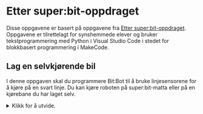 # Etter super:bit-oppdraget

Disse oppgavene er basert på oppgavene fra [Etter super:bit-oppdraget](https://www.vitensenter.no/superbit/elev/etter-superbit-oppdraget/). Oppgavene er tilrettelagt for synshemmede elever og bruker tekstprogrammering med Python i Visual Studio Code i stedet for blokkbasert programmering i MakeCode.

## Lag en selvkjørende bil

I denne oppgaven skal du programmere Bit:Bot til å bruke linjesensorene for å kjøre på en svart linje. Du kan kjøre roboten på super:bit-matta eller på en kjørebane du har laget selv.

<details>
<summary>Klikk for å utvide.</summary>

Utstyr: micro:bit, Bit:bot XL, Visual Studio Code. I tillegg trenger du en super:bit-matte eller en kjørebane laget med elektrikertape.

BitBot har to linjesensorer. Hver av dem har en liten sender og mottaker som sender ut og mottar usynlig infrarødt lys. Dersom lyset treffer den svarte linja, så absorberes den, noe mottakeren registrer ved at linjesensoren sender tallet 1. Dersom lyset treffer den lyse delen av underlaget, sender linjesensoren tallet 0.

Når den svarte linja er midt mellom de to sensorene, skal roboten kjøre rett fram. Når roboten kommer til en venstresving, dekker linja for lyset fra venstre sensor. Da vil vi at roboten skal kjøre mot venstre.
Når roboten kommer til en høyresving, dekker linja for lyset fra høyre sensor. Da vil vi at roboten skal kjøre mot høyre.

1. Opprett en ny fil (**Ctrl+N**).
2. Lagre filen (**Ctrl+S**) i Visual Studio Code.
3. Du trenger den vanlige import-setningen for micro:bit og import-setning for bitbot-modulen:

```
from microbit import *
from bitbot import *
```

4. Som i tidligere oppgaver trenger vi en evig løkke:

```
while True:
```

5. Her er det viktig at vi passer på hvor kjørebanen går. Programmet ditt må følge med på om veien svinger, enten til venstre eller til høyre. Det kan du gjøre ved å følge med på om tallet som linjesensorene sender er 0 eller 1. Hvis en av linjesensorene sender tallet 1, vet du at sensoren har kommet over den svarte linja. Da må du justere retningen slik at roboten svinger i den retningen som veien svinger.

    Du kan sjekke om høyre linjesensor sender tallet 1 ved å bruke funksjonen linesensor() i bitbot-modulen. Hvis tallet er 1, må du svinge roboten litt mot høyre. Hvilken instruksjon vil du bruke i stedet for "Sving roboten litt mot høyre"?

```
if (bitbot.linesensor(RIGHT) == 1):
    Sving roboten litt mot høyre
```

6. På samme måte kan du sjekke om venstre linjesensor sender tallet 1. Da kan du bruke en elif-setning:

```
elif (bitbot.linesensor(LEFT) == 1):
    Sving roboten litt mot venstre
```

7. Så langt har du programmert hva som skal skje hvis en av linjesensorene kommer inn på den svarte linja. Men hva skal roboten gjøre hvis ingen av sensorene sender tallet 1? Jo, det betyr at roboten bare skal fortsette å kjøre rett fram. Dette kan du få til ved å bruke en else-setning. En else-setning betyr at verken if eller elif slår ut. Hviken instruksjon vil du bruke i stedet for "Kjør roboten rett fram"?

```
else:
    Kjør roboten rett fram
```

8. Lagre endringene du har gjort i programmet (**Ctrl+S**).
9. Sørg for at roboten er avslått og sett micro:bit inn i roboten. Koble USB-kabelen til micro:bit og overfør programmet med **Ctrl+F5**.
10. Koble USB-kabelen fra micro:bit. Sett roboten på gulvet litt foran der kjørebanen starter. Slå på roboten med bryteren på baksiden.
